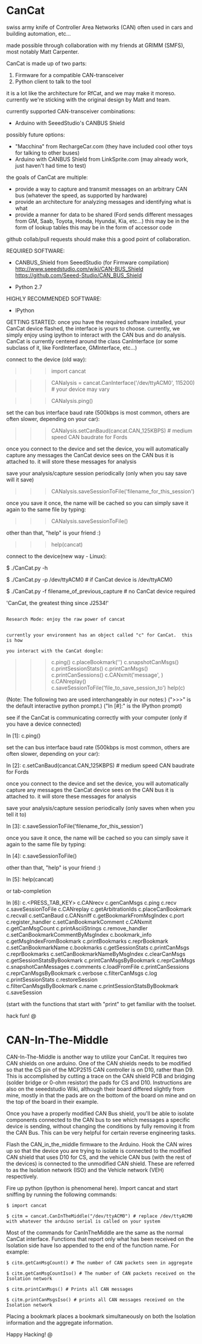 # CanCat
swiss army knife of Controller Area Networks (CAN) often used in cars and building automation, etc...

made possible through collaboration with my friends at GRIMM (SMFS), most notably Matt Carpenter.

CanCat is made up of two parts:
1) Firmware for a compatible CAN-transceiver
2) Python client to talk to the tool

it is a lot like the architecture for RfCat, and we may make it moreso.  currently we're sticking with the original design by Matt and team.

currently supported CAN-transceiver combinations:
* Arduino with SeeedStudio's CANBUS Shield

possibly future options:
* "Macchina" from RechargeCar.com (they have included cool other toys for talking to other buses)
* Arduino with CANBUS Shield from LinkSprite.com (may already work, just haven't had time to test)


the goals of CanCat are multiple:
* provide a way to capture and transmit messages on an arbitrary CAN bus (whatever the speed, as supported by hardware)
* provide an architecture for analyzing messages and identifying what is what
* provide a manner for data to be shared (Ford sends different messages from GM, Saab, Toyota, Honda, Hyundai, Kia, etc...)
    this may be in the form of lookup tables
    this may be in the form of accessor code

github collab/pull requests should make this a good point of collaboration.


REQUIRED SOFTWARE:
* CANBUS_Shield from SeeedStudio  (for Firmware compilation)
    http://www.seeedstudio.com/wiki/CAN-BUS_Shield
    https://github.com/Seeed-Studio/CAN_BUS_Shield

* Python 2.7

HIGHLY RECOMMENDED SOFTWARE:
* IPython


GETTING STARTED:
once you have the required software installed, your CanCat device flashed, the interface is yours to choose.  currently, we simply enjoy using ipython to interact with the CAN bus and do analysis.
CanCat is currently centered around the class CanInterface (or some subclass of it, like FordInterface, GMInterface, etc...)

connect to the device (old way):

>>> import cancat

>>> CANalysis = cancat.CanInterface('/dev/ttyACM0', 115200) # your device may vary

>>> CANalysis.ping()


set the can bus interface baud rate (500kbps is most common, others are often slower, depending on your car):

>>> CANalysis.setCanBaud(cancat.CAN_125KBPS)    # medium speed CAN baudrate for Fords

once you connect to the device and set the device, you will automatically capture any messages the CanCat device sees on the CAN bus it is attached to.  it will store these messages for analysis

save your analysis/capture session periodically (only when you say save will it save)

>>> CANalysis.saveSessionToFile('filename_for_this_session')

once you save it once, the name will be cached so you can simply save it again to the same file by typing:

>>> CANalysis.saveSessionToFile()

other than that, "help" is your friend :)

>>> help(cancat)


connect to the device(new way - Linux):

$ ./CanCat.py -h

$ ./CanCat.py -p /dev/ttyACM0                  # if CanCat device is /dev/ttyACM0

$ ./CanCat.py -f filename_of_previous_capture  # no CanCat device required

'CanCat, the greatest thing since J2534!'                                                                                                                                                              
                                                                                                                                                                                                       
                                                                                                                                                                                                       Research Mode: enjoy the raw power of cancat                                                                                                                                                           

                                                                                                                                                                                                       currently your environment has an object called "c" for CanCat.  this is how 
                                                                                                                                                                                                       you interact with the CanCat dongle:
   >>> c.ping()
   >>> c.placeBookmark('')
   >>> c.snapshotCanMsgs()
   >>> c.printSessionStats()
   >>> c.printCanMsgs()
   >>> c.printCanSessions()
   >>> c.CANxmit('message', )
   >>> c.CANreplay()
   >>> c.saveSessionToFile('file_to_save_session_to')
   >>> help(c)

(Note: The following two are used interchangeably in our notes:)
(">>>" is the default interactive python prompt.)
("In [#]:" is the IPython prompt)


see if the CanCat is communicating correctly with your computer (only if you have a device connected)

In [1]: c.ping()




set the can bus interface baud rate (500kbps is most common, others are often slower, depending on your car):

In [2]: c.setCanBaud(cancat.CAN_125KBPS)    # medium speed CAN baudrate for Fords

once you connect to the device and set the device, you will automatically capture any messages the CanCat device sees on the CAN bus it is attached to.  it will store these messages for analysis


save your analysis/capture session periodically (only saves when when you tell it to)

In [3]: c.saveSessionToFile('filename_for_this_session')


once you save it once, the name will be cached so you can simply save it again to the same file by typing:

In [4]: c.saveSessionToFile()


other than that, "help" is your friend :)

In [5]: help(cancat)


or tab-completion

In [6]: c.<PRESS_TAB_KEY>
c.CANrecv                          c.genCanMsgs                       c.ping                             c.recv                             c.saveSessionToFile
c.CANreplay                        c.getArbitrationIds                c.placeCanBookmark                 c.recvall                          c.setCanBaud
c.CANsniff                         c.getBookmarkFromMsgIndex          c.port                             c.register_handler                 c.setCanBookmarkComment
c.CANxmit                          c.getCanMsgCount                   c.printAsciiStrings                c.remove_handler                   c.setCanBookmarkCommentByMsgIndex
c.bookmark_info                    c.getMsgIndexFromBookmark          c.printBookmarks                   c.reprBookmark                     c.setCanBookmarkName
c.bookmarks                        c.getSessionStats                  c.printCanMsgs                     c.reprBookmarks                    c.setCanBookmarkNameByMsgIndex
c.clearCanMsgs                     c.getSessionStatsByBookmark        c.printCanMsgsByBookmark           c.reprCanMsgs                      c.snapshotCanMessages
c.comments                         c.loadFromFile                     c.printCanSessions                 c.reprCanMsgsByBookmark            c.verbose
c.filterCanMsgs                    c.log                              c.printSessionStats                c.restoreSession                   
c.filterCanMsgsByBookmark          c.name                             c.printSessionStatsByBookmark      c.saveSession                      


(start with the functions that start with "print" to get familiar with the toolset.


hack fun!
@

CAN-In-The-Middle
=======

CAN-In-The-Middle is another way to utilize your CanCat. It requires two CAN shields 
on one arduino. One of the CAN shields needs to be modified so that the CS pin of the 
MCP2515 CAN controller is on D10, rather than D9. This is accomplished by cutting a 
trace on the CAN shield PCB and bridging (solder bridge or 0-ohm resistor) the pads
for CS and D10. Instructions are also on the seeedstudio Wiki, although their board 
differed slightly from mine, mostly in that the pads are on the bottom of the board 
on mine and on the top of the board in their example.

Once you have a properly modified CAN Bus shield, you'll be able to isolate components
connected to the CAN bus to see which messages a specific device is sending, without
changing the conditions by fully removing it from the CAN Bus. This can be very helpful for 
certain reverse engineering tasks.

Flash the CAN_in_the_middle firmware to the Arduino. Hook the CAN wires up so that the 
device you are trying to isolate is connected to the modified CAN shield that uses D10
for CS, and the vehicle CAN bus (with the rest of the devices) is connected to the 
unmodified CAN shield. These are referred to as the Isolation network (ISO)
and the Vehicle network (VEH) respectively.

Fire up python (ipython is phenomenal here). Import cancat and start sniffing by running
the following commands:

`$ import cancat`

`$ citm = cancat.CanInTheMiddle("/dev/ttyACM0") # replace /dev/ttyACM0 with whatever the arduino serial is called on your system`

Most of the commands for CanInTheMiddle are the same as the normal CanCat interface. 
Functions that report only what has been received on the Isolation side have Iso appended 
to the end of the function name. For example:

`$ citm.getCanMsgCount() # The number of CAN packets seen in aggregate`

`$ citm.getCanMsgCountIso() # The number of CAN packets received on the Isolation network`

`$ citm.printCanMsgs() # Prints all CAN messages`

`$ citm.printCanMsgsIso() # prints all CAN messages received on the Isolation network`

Placing a bookmark places a bookmark simultaneously on both the Isolation information and the aggregate information.

Happy Hacking!
@
